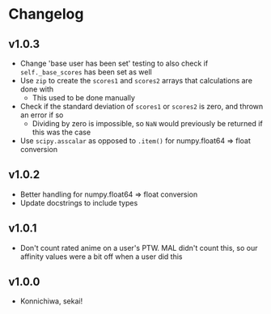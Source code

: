 # Changelog


## v1.0.3
* Change 'base user has been set' testing to also check if `self._base_scores`
  has been set as well
* Use `zip` to create the `scores1` and `scores2` arrays that calculations are done with
  * This used to be done manually
* Check if the standard deviation of `scores1` or `scores2` is zero, 
  and thrown an error if so
  * Dividing by zero is impossible, so `NaN` would previously be returned 
    if this was the case
* Use `scipy.asscalar` as opposed to `.item()` for numpy.float64 => float conversion

## v1.0.2
* Better handling for numpy.float64 => float conversion
* Update docstrings to include types

## v1.0.1
* Don't count rated anime on a user's PTW. MAL didn't count this,
  so our affinity values were a bit off when a user did this

## v1.0.0
* Konnichiwa, sekai!

